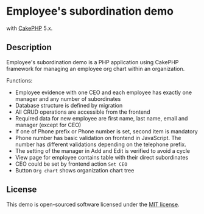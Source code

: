 # Employee's subordination demo

 with [CakePHP](https://cakephp.org) 5.x.

## Description

Employee's subordination demo is a PHP application using CakePHP framework
for managing an employee org chart within an organization.

Functions:
- Employee evidence with one CEO and each employee has exactly one manager and any number of subordinates
- Database structure is defined by migration
- All CRUD operations are accessible from the frontend
- Required data for new employee are first name, last name, email and manager (except for CEO)
- If one of Phone prefix or Phone number is set, second item is mandatory
- Phone number has basic validation on frontend in JavaScript. The number has different validations depending on the telephone prefix.
- The setting of the manager in Add and Edit is verified to avoid a cycle
- View page for employee contains table with their direct subordinates
- CEO could be set by frontend action `Set CEO`
- Button `Org chart` shows organization chart tree

## License

This demo is open-sourced software licensed under the [MIT license](https://opensource.org/licenses/MIT).
